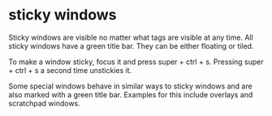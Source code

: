 # sticky windows

Sticky windows are visible no matter what tags are visible at any time.
All sticky windows have a green title bar.
They can be either floating or tiled.

To make a window sticky, focus it and press super + ctrl + s.
Pressing super + ctrl + s a second time unstickies it.

Some special windows behave in similar ways to sticky windows and are also
marked with a green title bar. Examples for this include overlays and
scratchpad windows.

